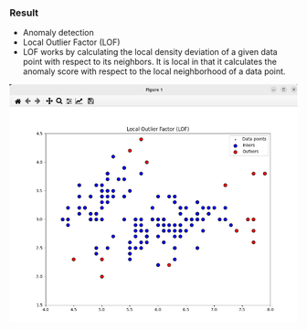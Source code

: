 ### Result
* Anomaly detection
* Local Outlier Factor (LOF)
* LOF works by calculating the local density deviation of a given data point with respect to its neighbors. It is local in that it calculates the anomaly score with respect to the local neighborhood of a data point.

<img src='LOF.png' />

